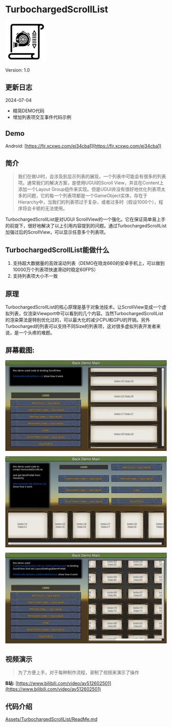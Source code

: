# TurbochargedScrollList

![](Docs/icon.png)

Version: 1.0

## 更新日志

2024-07-04
- 精简DEMO代码
- 增加列表项交互事件代码示例

## Demo

Android: [https://fir.xcxwo.com/ej34cba1](https://fir.xcxwo.com/ej34cba1)

## 简介

>我们在做UI时，会涉及到显示列表的展现，一个列表中可能会有很多的列表项。通常我们的解决方案，是使用UGUI的Scroll View，并且在Content上添加一个Layout Group组件来实现。但是UGUI并没有很好地优化列表项太多的问题，它的每一个列表项都是一个GameObject实体，存在于Hierarchy中，当我们的列表项过于复杂，或者过多时（假设1000个），程序将会卡顿的无法使用。

TurbochargedScrollList是对UGUI ScrollView的一个强化。它在保证简单易上手的前提下，很好地解决了以上引用内容提到的问题。通过TurbochargedScrollList加强过后的ScrollView，可以显示任意多个列表项。

## TurbochargedScrollList能做什么

1. 支持超大数据量的高效滚动列表（DEMO在晓龙660的安卓手机上，可以做到10000万个列表项快速滑动时稳定60FPS）
2. 支持列表项大小不一致

## 原理
TurbochargedScrollList的核心原理是基于对象池技术，让ScrollView变成一个虚拟列表，仅渲染Viewport中可以看到的几个内容。当然TurbochargedScrollList的渲染算法是特别优化过的，可以最大化的减少CPU和GPU的开销。另外Turbocharged的列表可以支持不同Size的列表项，这对很多虚拟列表开发者来说，是一个头疼的难题。

## 屏幕截图:

![垂直列表](Docs/cut_v.jpg)

![水平列表](Docs/cut_h.jpg)

![网格列表](Docs/cut_g.jpg)

## 视频演示

>为了方便上手，对于每种制作流程，录制了视频来演示了操作

**B站:** [https://www.bilibili.com/video/av512602501](https://www.bilibili.com/video/av512602501)

## 代码介绍

[Assets/TurbochargedScrollList/ReadMe.md](Assets/TurbochargedScrollList/ReadMe.md)

